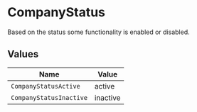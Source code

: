 # CompanyStatus

Based on the status some functionality is enabled or disabled.


## Values

| Name                    | Value                   |
| ----------------------- | ----------------------- |
| `CompanyStatusActive`   | active                  |
| `CompanyStatusInactive` | inactive                |